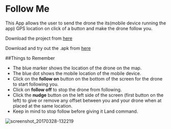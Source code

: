 # Follow Me
This App allows the user to send the drone the its(mobile device running the app) GPS location on click of a button and make the drone follow you. 

Download the project from [here](https://minhaskamal.github.io/DownGit/#/home?url=https://github.com/flytbase/flytsamples/tree/master/Mobile-Apps/Java-Apps/Flyt-Follow-Me)

Download and try out the .apk from [here](https://flyt.blob.core.windows.net/flytos/downloads/apk/Flyt-FollowMe.apk)

##Things to Remember

* The blue marker shows the location of the drone on the map.
* The blue dot shows the mobile location of the mobile device.
* Click on the **follow on** button on the bottom of the screen for the drone to start following you.
* Click on **follow off** to stop the drone from following.
* Click the **nudge** button on the left side of the screen (first button on the left) to give or remove any offset between you and your drone when at placed at the same location.
* Keep in mind to stop follow before giving it Land command.

![screenshot_20170328-132219](https://cloud.githubusercontent.com/assets/6880872/24395170/5cbc3472-13bc-11e7-80ac-27bd6cd7be61.png)
